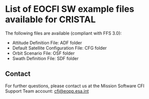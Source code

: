 # List of EOCFI SW example files available for CRISTAL
The following files are available (compliant with FFS 3.0):
- Attitude Definition File: ADF folder
- Default Satellite Configuration File: CFG folder
- Orbit Scenario File: OSF folder
- Swath Definition File: SDF folder
## Contact
For further questions, please contact us at the Mission Software CFI Support Team account:
cfi@eopp.esa.int
